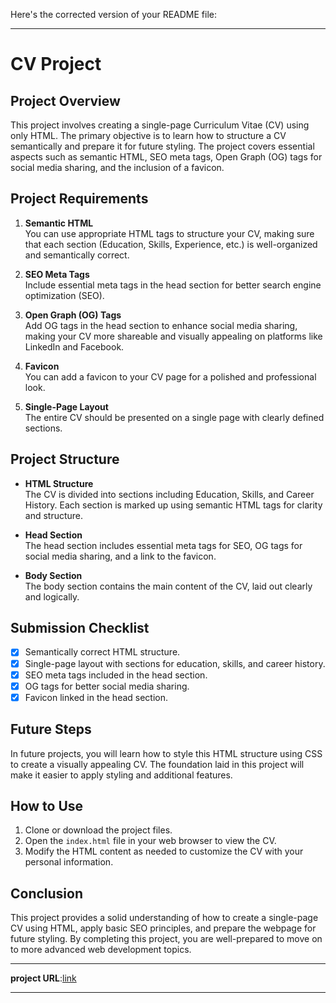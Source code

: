 Here's the corrected version of your README file:

---

# CV Project

## Project Overview
This project involves creating a single-page Curriculum Vitae (CV) using only HTML. The primary objective is to learn how to structure a CV semantically and prepare it for future styling. The project covers essential aspects such as semantic HTML, SEO meta tags, Open Graph (OG) tags for social media sharing, and the inclusion of a favicon.

## Project Requirements
1. **Semantic HTML**  
   You can use appropriate HTML tags to structure your CV, making sure that each section (Education, Skills, Experience, etc.) is well-organized and semantically correct.

2. **SEO Meta Tags**  
   Include essential meta tags in the head section for better search engine optimization (SEO).

3. **Open Graph (OG) Tags**  
   Add OG tags in the head section to enhance social media sharing, making your CV more shareable and visually appealing on platforms like LinkedIn and Facebook.

4. **Favicon**  
   You can add a favicon to your CV page for a polished and professional look.

5. **Single-Page Layout**  
   The entire CV should be presented on a single page with clearly defined sections.

## Project Structure
- **HTML Structure**  
  The CV is divided into sections including Education, Skills, and Career History. Each section is marked up using semantic HTML tags for clarity and structure.

- **Head Section**  
  The head section includes essential meta tags for SEO, OG tags for social media sharing, and a link to the favicon.

- **Body Section**  
  The body section contains the main content of the CV, laid out clearly and logically.

## Submission Checklist
- [x] Semantically correct HTML structure.
- [x] Single-page layout with sections for education, skills, and career history.
- [x] SEO meta tags included in the head section.
- [x] OG tags for better social media sharing.
- [x] Favicon linked in the head section.

## Future Steps
In future projects, you will learn how to style this HTML structure using CSS to create a visually appealing CV. The foundation laid in this project will make it easier to apply styling and additional features.

## How to Use
1. Clone or download the project files.
2. Open the `index.html` file in your web browser to view the CV.
3. Modify the HTML content as needed to customize the CV with your personal information.

## Conclusion
This project provides a solid understanding of how to create a single-page CV using HTML, apply basic SEO principles, and prepare the webpage for future styling. By completing this project, you are well-prepared to move on to more advanced web development topics.

---

**project URL**:[link](https://roadmap.sh/projects/single-page-cv)

---
